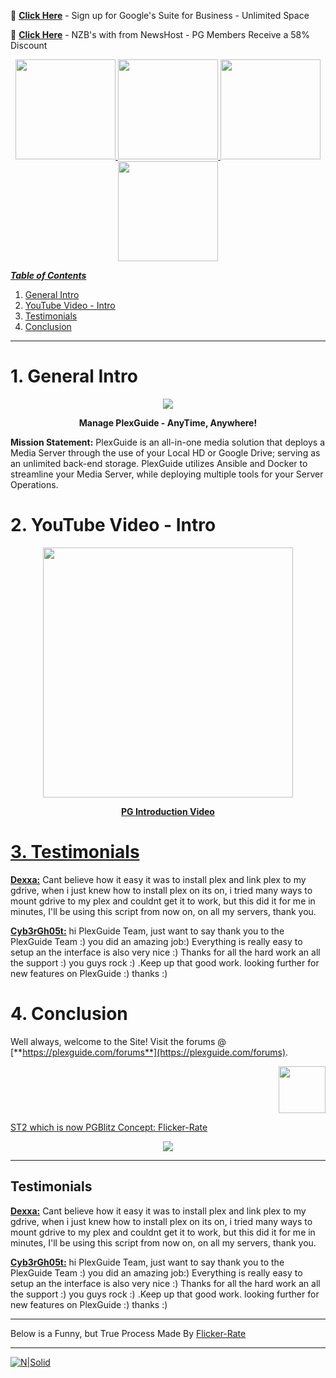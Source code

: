📂 [**Click Here**](https://goo.gl/7NR3Da) - Sign up for Google's Suite for Business - Unlimited Space

📂 [**Click Here**](https://controlpanel.newshosting.com/signup/index.php?promo=partners&a_aid=5a65169240efd&a_bid=5ecfe99b) - NZB's with from NewsHost - PG Members Receive a 58% Discount

<p align="center">
  <a href="https://plexguide.com/forums" target="_blank"><img src="https://plexguide.com/wikipics/logo-forums.png" width="160"/>   
  <a href="https://github.com/Admin9705/PlexGuide.com-The-Awesome-Plex-Server/wiki" target="_blank"><img src="https://plexguide.com/wikipics/logo-wiki.png" width="160"/>
  <a href="https://plexguide.com/threads/plexguide-install-instructions.243/" target="_blank"><img src="https://plexguide.com/wikipics/logo-pg-install.png" width="160"/> 
  <a href="https://plexguide.com/account/upgrades" target="_blank"><img src="https://plexguide.com/wikipics/logo-donate.png" width="160"/>
</p>

_**Table of Contents**_

1. [General Intro](#1-general-intro)
2. [YouTube Video - Intro](#2-youtube-video---intro)
3. [Testimonials](#3-testimonials)
4. [Conclusion](#4-conclusion)

----
# 1. General Intro
<p align="center"><kbd><img src="https://plexguide.com/wikipics/cpuguy.gif"></kbd></p>
<p align="center"><b>Manage PlexGuide - AnyTime, Anywhere!</b></p>

**Mission Statement:** PlexGuide is an all-in-one media solution that deploys a Media Server through the use of your Local HD or Google Drive; serving as an unlimited back-end storage. PlexGuide utilizes Ansible and Docker to streamline your Media Server, while deploying multiple tools for your Server Operations.

# 2. YouTube Video - Intro

<p align="center">
<a href="https://www.youtube.com/watch?v=DL48o0YiE3Q"><img src="https://plexguide.com/news/wp-content/uploads/2018/10/Xnip2018-10-17_12-01-20-768x440.png" width="400"/></p>
<p align="center"><b>PG Introduction Video</b></p>

# 3. Testimonials
[**Dexxa:**](https://plexguide.com/threads/cant-install-plex-guide.1005/#post-5724) Cant believe how it easy it was to install plex and link plex to my gdrive, when i just knew how to install plex on its on, i tried many ways to mount gdrive to my plex and couldnt get it to work, but this did it for me in minutes, I'll be using this script from now on, on all my servers, thank you.

[**Cyb3rGh05t:**](https://plexguide.com/threads/thank-you-pg-team.942/) hi PlexGuide Team, just want to say thank you to the PlexGuide Team :) you did an amazing job:) Everything is really easy to setup an the interface is also very nice :) Thanks for all the hard work an all the support :) you guys rock :) .Keep up that good work. looking further for new features on PlexGuide :) thanks :)

# 4. Conclusion

Well always, welcome to the Site! Visit the forums @ [**https://plexguide.com/forums**](https://plexguide.com/forums).

<p align="right">
<a href="https://plexguide.com" target="_blank"><img src="https://plexguide.com/wikipics/logo.png" width="75"/>
</p>

ST2 which is now PGBlitz Concept: [Flicker-Rate](https://github.com/flicker-rate)
<p align="center"><kbd><img src="https://user-images.githubusercontent.com/37129444/39414593-9faa5d18-4bf6-11e8-8b83-0ade87c72ee3.gif"></kbd></p>

----

## Testimonials

[**Dexxa:**](https://plexguide.com/threads/cant-install-plex-guide.1005/#post-5724) Cant believe how it easy it was to install plex and link plex to my gdrive, when i just knew how to install plex on its on, i tried many ways to mount gdrive to my plex and couldnt get it to work, but this did it for me in minutes, I'll be using this script from now on, on all my servers, thank you.

[**Cyb3rGh05t:**](https://plexguide.com/threads/thank-you-pg-team.942/) hi PlexGuide Team, just want to say thank you to the PlexGuide Team :) you did an amazing job:) Everything is really easy to setup an the interface is also very nice :) Thanks for all the hard work an all the support :) you guys rock :) .Keep up that good work. looking further for new features on PlexGuide :) thanks :)

----

Below is a Funny, but True Process Made By [Flicker-Rate](https://github.com/flicker-rate)

----
[![N|Solid](https://i.imgur.com/chNkIx6.png)](https://plexguide.com/threads/pg-build-guide-which-programs-do-i-pick.759/)
